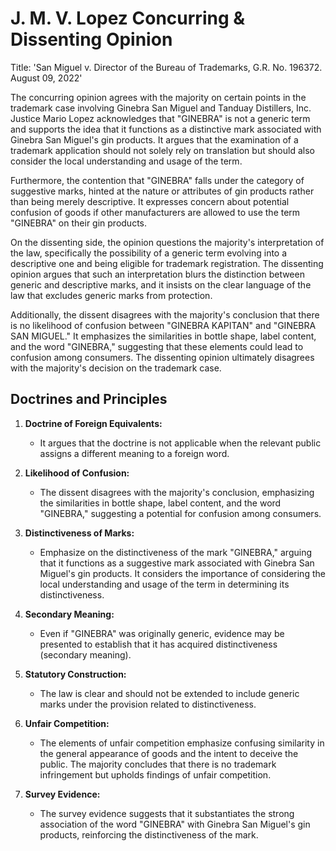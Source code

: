 # J. M. V. Lopez Concurring & Dissenting Opinion

Title: 'San Miguel v. Director of the Bureau of Trademarks, G.R. No. 196372. August 09, 2022'

The concurring opinion agrees with the majority on certain points in the trademark case involving Ginebra San Miguel and Tanduay Distillers, Inc. Justice Mario Lopez acknowledges that "GINEBRA" is not a generic term and supports the idea that it functions as a distinctive mark associated with Ginebra San Miguel's gin products. It argues that the examination of a trademark application should not solely rely on translation but should also consider the local understanding and usage of the term.

Furthermore, the contention that "GINEBRA" falls under the category of suggestive marks, hinted at the nature or attributes of gin products rather than being merely descriptive. It expresses concern about potential confusion of goods if other manufacturers are allowed to use the term "GINEBRA" on their gin products.

On the dissenting side, the opinion questions the majority's interpretation of the law, specifically the possibility of a generic term evolving into a descriptive one and being eligible for trademark registration. The dissenting opinion argues that such an interpretation blurs the distinction between generic and descriptive marks, and it insists on the clear language of the law that excludes generic marks from protection.

Additionally, the dissent disagrees with the majority's conclusion that there is no likelihood of confusion between "GINEBRA KAPITAN" and "GINEBRA SAN MIGUEL." It emphasizes the similarities in bottle shape, label content, and the word "GINEBRA," suggesting that these elements could lead to confusion among consumers. The dissenting opinion ultimately disagrees with the majority's decision on the trademark case.

## Doctrines and Principles


1. **Doctrine of Foreign Equivalents:**
   - It argues that the doctrine is not applicable when the relevant public assigns a different meaning to a foreign word.

2. **Likelihood of Confusion:**
   - The dissent disagrees with the majority's conclusion, emphasizing the similarities in bottle shape, label content, and the word "GINEBRA," suggesting a potential for confusion among consumers.

3. **Distinctiveness of Marks:**
   - Emphasize on the distinctiveness of the mark "GINEBRA," arguing that it functions as a suggestive mark associated with Ginebra San Miguel's gin products. It considers the importance of considering the local understanding and usage of the term in determining its distinctiveness.

4. **Secondary Meaning:**
   - Even if "GINEBRA" was originally generic, evidence may be presented to establish that it has acquired distinctiveness (secondary meaning).

5. **Statutory Construction:**
   - The law is clear and should not be extended to include generic marks under the provision related to distinctiveness.

6. **Unfair Competition:**
   - The elements of unfair competition emphasize confusing similarity in the general appearance of goods and the intent to deceive the public. The majority concludes that there is no trademark infringement but upholds findings of unfair competition.

7. **Survey Evidence:**
   - The survey evidence suggests that it substantiates the strong association of the word "GINEBRA" with Ginebra San Miguel's gin products, reinforcing the distinctiveness of the mark.